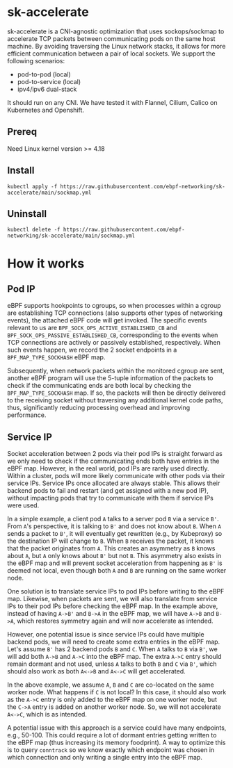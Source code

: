 # sk-accelerate

sk-accelerate is a CNI-agnostic optimization that uses sockops/sockmap to accelerate TCP packets between communicating pods on the same host machine. By avoiding traversing the Linux network stacks, it allows for more efficient communication between a pair of local sockets. We support the following scenarios:
- pod-to-pod (local)
- pod-to-service (local)
- ipv4/ipv6 dual-stack

It should run on any CNI. We have tested it with Flannel, Cilium, Calico on Kubernetes and Openshift. 

## Prereq

Need Linux kernel version >= 4.18

## Install

```
kubectl apply -f https://raw.githubusercontent.com/ebpf-networking/sk-accelerate/main/sockmap.yml
```

## Uninstall

```
kubectl delete -f https://raw.githubusercontent.com/ebpf-networking/sk-accelerate/main/sockmap.yml
```

# How it works

## Pod IP

eBPF supports hookpoints to cgroups, so when processes within a cgroup are
establishing TCP connections (also supports other types of networking events),
the attached eBPF code will get invoked. The specific events relevant to us are
`BPF_SOCK_OPS_ACTIVE_ESTABLISHED_CB` and `BPF_SOCK_OPS_PASSIVE_ESTABLISHED_CB`,
corresponding to the events when TCP connections are actively or passively
established, respectively. When such events happen, we record the 2 socket
endpoints in a `BPF_MAP_TYPE_SOCKHASH` eBPF map.

Subsequently, when network packets within the monitored cgroup are sent,
another eBPF program will use the 5-tuple information of the packets to check
if the communicating ends are both local by checking the
`BPF_MAP_TYPE_SOCKHASH` map. If so, the packets will then be directly delivered
to the receiving socket without traversing any additional kernel code paths,
thus, significantly reducing processing overhead and improving performance.

## Service IP

Socket acceleration between 2 pods via their pod IPs is straight forward as we
only need to check if the communicating ends both have entries in the eBPF map.
However, in the real world, pod IPs are rarely used directly. Within a cluster,
pods will more likely communicate with other pods via their service IPs.
Service IPs once allocated are always stable. This allows their backend pods to
fail and restart (and get assigned with a new pod IP), without impacting pods
that try to communicate with them if service IPs were used.

In a simple example, a client pod `A` talks to a server pod `B` via a service
`B'`.  From `A`'s perspective, it is talking to `B'` and does not know about
`B`. When `A` sends a packet to `B'`, it will eventually get rewritten (e.g.,
by Kubeproxy) so the destination IP will change to `B`. When `B` receives the
packet, it knows that the packet originates from `A`. This creates an asymmetry
as `B` knows about `A`, but `A` only knows about `B'` but not `B`. This
asymmetry also exists in the eBPF map and will prevent socket acceleration from
happening as `B'` is deemed not local, even though both `A` and `B` are running
on the same worker node.

One solution is to translate service IPs to pod IPs before writing to the eBPF
map. Likewise, when packets are sent, we will also translate from service IPs
to their pod IPs before checking the eBPF map.  In the example above, instead
of having `A->B'` and `B->A` in the eBPF map, we will have `A->B` and `B->A`,
which restores symmetry again and will now accelerate as intended. 

However, one potential issue is since service IPs could have multiple backend
pods, we will need to create some extra entries in the eBPF map. Let's assume
`B'` has 2 backend pods `B` and `C`. When `A` talks to `B` via `B'`, we will
add both `A->B` and `A->C` into the eBPF map. The extra `A->C` entry should
remain dormant and not used, unless `A` talks to both `B` and `C` via `B'`,
which should also work as both `A<->B` and `A<->C` will get accelerated.

In the above example, we assume `A`, `B` and `C` are co-located on the same
worker node. What happens if `C` is not local? In this case, it should also
work as the `A->C` entry is only added to the eBPF map on one worker node, but
the `C->A` entry is added on another worker node. So, we will not accelerate
`A<->C`, which is as intended.

A potential issue with this approach is a service could have many endpoints,
e.g., 50-100. This could require a lot of dormant entries getting written to
the eBPF map (thus increasing its memory foodprint). A way to optimize this is
to query `conntrack` so we know exactly which endpoint was chosen in which
connection and only writing a single entry into the eBPF map.
